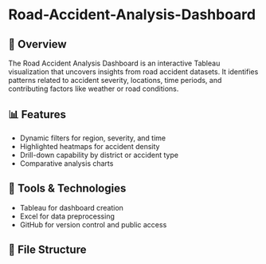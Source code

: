 # Road-Accident-Analysis-Dashboard

## 🧠 Overview
The Road Accident Analysis Dashboard is an interactive Tableau visualization that uncovers insights from road accident datasets. It identifies patterns related to accident severity, locations, time periods, and contributing factors like weather or road conditions.

## 📊 Features
- Dynamic filters for region, severity, and time
- Highlighted heatmaps for accident density
- Drill-down capability by district or accident type
- Comparative analysis charts

## 🔧 Tools & Technologies
- Tableau for dashboard creation
- Excel for data preprocessing
- GitHub for version control and public access

## 📁 File Structure
